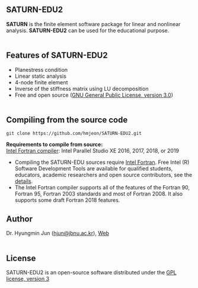 ## SATURN-EDU2</br>

**SATURN** is the finite element software package for linear and nonlinear analysis. **SATURN-EDU2** can be used for the educational purpose.</br></br>

## Features of SATURN-EDU2</br>
* Planestress condition
* Linear static analysis
* 4-node finite element</br>
* Inverse of the stiffness matrix using LU decomposition</br>
* Free and open source ([GNU General Public License, version 3.0](https://www.gnu.org/licenses/gpl-3.0.en.html/))</br></br>

## Compiling from the source code</br>
```git clone https://github.com/hmjeon/SATURN-EDU2.git```</br>

**Requirements to compile from source:**</br>
[Intel Fortran compiler](https://software.intel.com/en-us/fortran-compilers): Intel Parallel Studio XE 2016, 2017, 2018, or 2019</br>

- Compiling the SATURN-EDU sources require [Intel Fortran](https://software.intel.com/en-us/fortran-compilers). Free Intel (R) Software Development Tools are available for qualified students, educators, academic researchers and open source contributors, see the [details](https://software.intel.com/en-us/qualify-for-free-software/).</br>
- The Intel Fortran compiler supports all of the features of the Fortran 90, Fortran 95, Fortran 2003 standards and most of Fortran 2008. It also supports some draft Fortran 2018 features.

## Author</br>
Dr. Hyungmin Jun ([hjun@jbnu.ac.kr](mailto:hjun@jbnu.ac.kr)), [Web](https://msdl.jbnu.ac.kr)</br></br>

## License</br>
SATURN-EDU2 is an open-source software distributed under the [GPL license, version 3](https://www.gnu.org/licenses/gpl-3.0.en.html/)</br>

